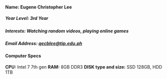 #### **Name:** Eugene Christopher Lee
##### **Year Level:** 3rd Year
##### **Interests:** _Watching random videos, playing online games_
##### **Email Address:** qecblee@tip.edu.ph
#### **Computer Specs**
**CPU:** Intel 7 7th gen
**RAM:** 8GB DDR3
**DISK type and size:** SSD 128GB, HDD 1TB
